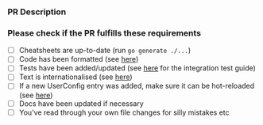 ### PR Description

### Please check if the PR fulfills these requirements

* [ ] Cheatsheets are up-to-date (run `go generate ./...`)
* [ ] Code has been formatted (see [here](https://github.com/jesseduffield/lazygit/blob/master/CONTRIBUTING.md#code-formatting))
* [ ] Tests have been added/updated (see [here](https://github.com/jesseduffield/lazygit/blob/master/pkg/integration/README.md) for the integration test guide)
* [ ] Text is internationalised (see [here](https://github.com/jesseduffield/lazygit/blob/master/CONTRIBUTING.md#internationalisation))
* [ ] If a new UserConfig entry was added, make sure it can be hot-reloaded (see [here](https://github.com/jesseduffield/lazygit/blob/master/docs/dev/Codebase_Guide.md#using-userconfig))
* [ ] Docs have been updated if necessary
* [ ] You've read through your own file changes for silly mistakes etc

<!--
Be sure to name your PR with an imperative e.g. 'Add worktrees view', and make sure the title
is suitable to be included as a bullet point in release notes (i.e. phrased from a user's point
of view).
see https://github.com/jesseduffield/lazygit/releases/tag/v0.40.0 for examples
-->
